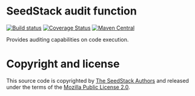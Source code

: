 # SeedStack audit function 
[![Build status](https://travis-ci.org/seedstack/audit-addon.svg?branch=master)](https://travis-ci.org/seedstack/audit-addon) [![Coverage Status](https://coveralls.io/repos/seedstack/audit-addon/badge.svg?branch=master)](https://coveralls.io/r/seedstack/audit-addon?branch=master) [![Maven Central](https://maven-badges.herokuapp.com/maven-central/org.seedstack.addons.audit/audit-core/badge.svg?style=flat)](https://maven-badges.herokuapp.com/maven-central/org.seedstack.addons.audit/audit-core)

Provides auditing capabilities on code execution.  

# Copyright and license

This source code is copyrighted by [The SeedStack Authors](https://github.com/seedstack/seedstack/blob/master/AUTHORS) and
released under the terms of the [Mozilla Public License 2.0](https://www.mozilla.org/MPL/2.0/). 
